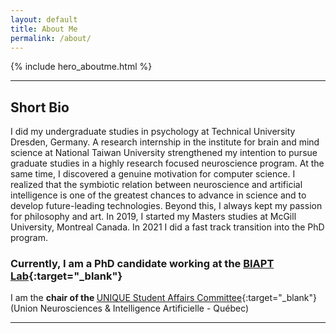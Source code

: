 ```yaml
---
layout: default
title: About Me
permalink: /about/
---
```


{% include hero_aboutme.html %}
***

## Short Bio
I did my undergraduate studies in psychology at Technical University Dresden, Germany. A research internship in the institute for brain and mind science at National Taiwan University strengthened my intention to pursue graduate studies in a highly research focused neuroscience program. At the same time, I discovered a genuine motivation for computer science. I realized that the symbiotic relation between neuroscience and artificial intelligence is one of the greatest chances to advance in science and to develop future-leading technologies. Beyond this, I always kept my passion for philosophy and art. In 2019, I started my Masters studies at McGill University, Montreal Canada. In 2021 I did a fast track transition into the PhD program.

### Currently, I am a PhD candidate working at the [BIAPT Lab](https://www.moraeslab.com/biapt/){:target="\_blank"}
I am the <strong> chair of the </strong> [UNIQUE Student Affairs Committee](https://unique-students.github.io/){:target="\_blank"}
(Union Neurosciences & Intelligence Artificielle - Québec)

---
